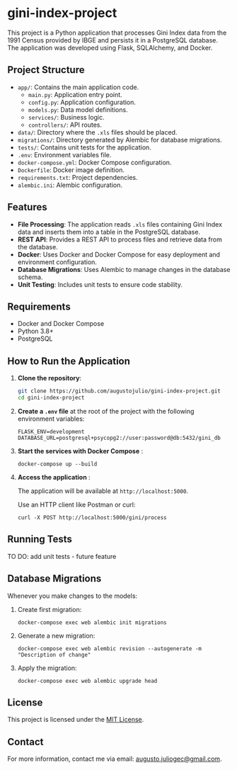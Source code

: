 # gini-index-project

This project is a Python application that processes Gini Index data from the 1991 Census provided by IBGE and persists it in a PostgreSQL database. The application was developed using Flask, SQLAlchemy, and Docker.

## Project Structure

- `app/`: Contains the main application code.
  - `main.py`: Application entry point.
  - `config.py`: Application configuration.
  - `models.py`: Data model definitions.
  - `services/`: Business logic.
  - `controllers/`: API routes.
- `data/`: Directory where the `.xls` files should be placed.
- `migrations/`: Directory generated by Alembic for database migrations.
- `tests/`: Contains unit tests for the application.
- `.env`: Environment variables file.
- `docker-compose.yml`: Docker Compose configuration.
- `Dockerfile`: Docker image definition.
- `requirements.txt`: Project dependencies.
- `alembic.ini`: Alembic configuration.

## Features

- **File Processing**: The application reads `.xls` files containing Gini Index data and inserts them into a table in the PostgreSQL database.
- **REST API**: Provides a REST API to process files and retrieve data from the database.
- **Docker**: Uses Docker and Docker Compose for easy deployment and environment configuration.
- **Database Migrations**: Uses Alembic to manage changes in the database schema.
- **Unit Testing**: Includes unit tests to ensure code stability.

## Requirements

- Docker and Docker Compose
- Python 3.8+
- PostgreSQL

## How to Run the Application

1. **Clone the repository**:

   ```sh
   git clone https://github.com/augustojulio/gini-index-project.git
   cd gini-index-project
   ```
2. **Create a `.env` file** at the root of the project with the following environment variables:

   ```
   FLASK_ENV=development
   DATABASE_URL=postgresql+psycopg2://user:password@db:5432/gini_db
   ```
3. **Start the services with Docker Compose** :

   `docker-compose up --build`
4. **Access the application** :

   The application will be available at `http://localhost:5000`.

   Use an HTTP client like Postman or curl:

   `curl -X POST http://localhost:5000/gini/process`

## Running Tests

TO DO: add unit tests - future feature

## Database Migrations

Whenever you make changes to the models:

1. Create first migration:

   `docker-compose exec web alembic init migrations`
2. Generate a new migration:

   `docker-compose exec web alembic revision --autogenerate -m "Description of change"`
3. Apply the migration:

   `docker-compose exec web alembic upgrade head`

## License

This project is licensed under the [MIT License]().

## Contact

For more information, contact me via email: [augusto.juliogec@gmail.com]().
